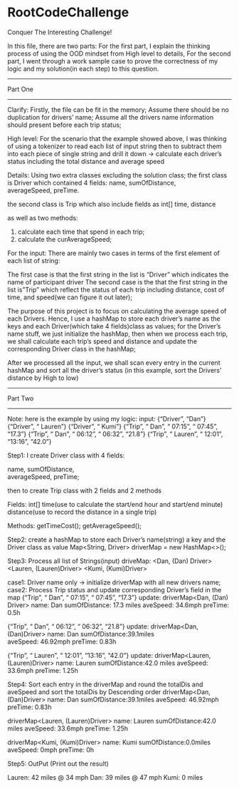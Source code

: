 # RootCodeChallenge
Conquer The Interesting Challenge!

In this file, there are two parts:
For the first part, I explain the thinking process of using the OOD mindset from High level to details,
For the second part, I went through a work sample case to prove the correctness of my logic and my solution(in each step) to this question.

************************************
Part One
************************************

Clarify:
Firstly, the file can be fit in the memory;
Assume there should be no duplication for drivers’ name;
Assume all the drivers name information should present before each trip status;

High level:
For the scenario that the example showed above, I was thinking of using a tokenizer to read each list of 
input string then to subtract them into each piece of single string and drill it down -> calculate each driver’s status 
including the total distance and average speed

Details:
Using two extra classes excluding the solution class;
the first class is Driver which contained 4 fields: 
name, 
sumOfDistance,  
averageSpeed, 
preTime.

the second class is Trip which also include fields as 
int[] time, 
distance

as well as two methods:
1. calculate each time that spend in each trip;
2. calculate the curAverageSpeed;

For the input:
There are mainly two cases in terms of the first element of each list of string:

The first case is that the first string in the list is “Driver” which indicates the name of participant driver
The second case is the that the first string in the list is”Trip” which reflect the status of each trip including distance, cost of time, and speed(we can figure it out later);

The purpose of this project is to focus on calculating the average speed of each Drivers.
Hence, I use a hashMap to store each driver’s name as the keys and each Driver(which take 4 fields)class as values;
for the Driver’s name stuff, we just initialize the hashMap,
then when we process each trip, we shall calculate each trip’s speed and distance and update the corresponding Driver class in the hashMap;

After we processed all the input, we shall scan every entry in the current hashMap and sort all the driver’s status (in this example, sort the Drivers’ distance by High to low)

************************************
Part Two
************************************
Note: here is the example by using my logic:
input:
{“Driver”, “Dan”}
{“Driver”, “ Lauren”}
{“Driver”, “ Kumi”}
{“Trip”, “ Dan”, “ 07:15”, “ 07:45”, “17.3”}
{“Trip”, “ Dan”, “ 06:12”, “ 06:32”, “21.8”}
{“Trip”, “ Lauren”, “ 12:01”, “13:16”, “42.0”}

Step1: 
I create Driver class with 4 fields:

name, 
sumOfDistance,  
averageSpeed, 
preTime;

then to create Trip class with 2 fields and 2 methods

Fields:
int[] time(use to calculate the start/end hour and start/end minute)
distance(use to record the distance in a single trip)

Methods:
getTimeCost();
getAverageSpeed();

Step2:
create a hashMap to store each Driver’s name(string) a key and the Driver class as value
Map<String, Driver> driverMap = new HashMap<>();

Step3:
Process all list of Strings(input)
driveMap: <Dan, (Dan) Driver>
          <Lauren, (Lauren)Driver>
	  <Kumi, (Kumi)Driver>

case1: Driver name only -> initialize driverMap with all new drivers name;
case2: Process Trip status and update corresponding Driver’s field in the map
{“Trip”, “ Dan”, “ 07:15”, “ 07:45”, “17.3”}
update: driverMap<Dan, (Dan) Driver>
		      name: Dan
		      sumOfDistance: 17.3 miles
		      aveSpeed: 34.6mph
		      preTime: 0.5h
                      
{“Trip”, “ Dan”, “ 06:12”, “ 06:32”, “21.8”}
update: driverMap<Dan, (Dan)Driver>
                      name: Dan
                      sumOfDistance:39.1miles	
                      aveSpeed: 46.92mph
                      preTime: 0.83h

{“Trip”, “ Lauren”, “ 12:01”, “13:16”, “42.0”}
update: driverMap<Lauren, (Lauren)Driver>
                       name: Lauren
                       sumOfDistance:42.0 miles	
                       aveSpeed: 33.6mph
                       preTime: 1.25h

Step4:
Sort each entry in the driverMap and round the totalDis and aveSpeed and sort the totalDis by Descending order
driverMap<Dan, (Dan)Driver>
                name: Dan
                sumOfDistance:39.1miles	
                aveSpeed: 46.92mph
                preTime: 0.83h

driverMap<Lauren, (Lauren)Driver>
                   name: Lauren
                   sumOfDistance:42.0 miles	
                   aveSpeed: 33.6mph
                   preTime: 1.25h

driverMap<Kumi, (Kumi)Driver>
                 name: Kumi
                 sumOfDistance:0.0miles	
                 aveSpeed: 0mph
                 preTime: 0h

Step5:
OutPut (Print out the result)

Lauren: 42 miles @ 34 mph
Dan: 39 miles @ 47 mph
Kumi: 0 miles
